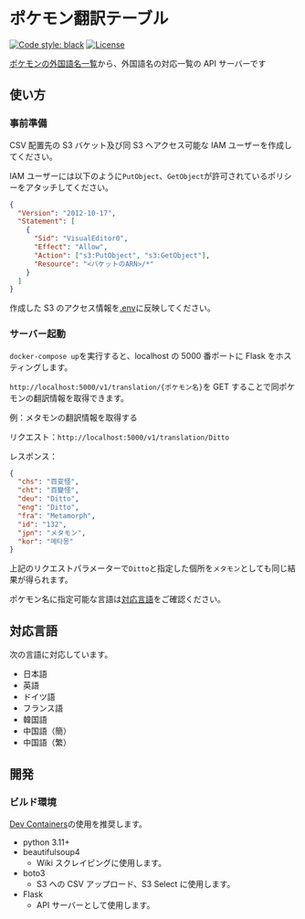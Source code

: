 # ポケモン翻訳テーブル

[![Code style: black](https://img.shields.io/badge/code%20style-black-000000.svg)](https://github.com/psf/black)
[![License](https://black.readthedocs.io/en/stable/_static/license.svg)](LICENSE.md)

[ポケモンの外国語名一覧](http://wiki.xn--rckteqa2e.com/wiki/%E3%83%9D%E3%82%B1%E3%83%A2%E3%83%B3%E3%81%AE%E5%A4%96%E5%9B%BD%E8%AA%9E%E5%90%8D%E4%B8%80%E8%A6%A7)から、外国語名の対応一覧の API サーバーです

## 使い方

### 事前準備

CSV 配置先の S3 バケット及び同 S3 へアクセス可能な IAM ユーザーを作成してください。

IAM ユーザーには以下のように`PutObject`、`GetObject`が許可されているポリシーをアタッチしてください。

```json
{
  "Version": "2012-10-17",
  "Statement": [
    {
      "Sid": "VisualEditor0",
      "Effect": "Allow",
      "Action": ["s3:PutObject", "s3:GetObject"],
      "Resource": "<バケットのARN>/*"
    }
  ]
}
```

作成した S3 のアクセス情報を[.env](.env)に反映してください。

### サーバー起動

`docker-compose up`を実行すると、localhost の 5000 番ポートに Flask をホスティングします。

`http://localhost:5000/v1/translation/{ポケモン名}`を GET することで同ポケモンの翻訳情報を取得できます。

例：メタモンの翻訳情報を取得する

リクエスト：`http://localhost:5000/v1/translation/Ditto`

レスポンス：

```json
{
  "chs": "百变怪",
  "cht": "百變怪",
  "deu": "Ditto",
  "eng": "Ditto",
  "fra": "Metamorph",
  "id": "132",
  "jpn": "メタモン",
  "kor": "메타몽"
}
```

上記のリクエストパラメーターで`Ditto`と指定した個所を`メタモン`としても同じ結果が得られます。

ポケモン名に指定可能な言語は[対応言語](#対応言語)をご確認ください。

## 対応言語

次の言語に対応しています。

- 日本語
- 英語
- ドイツ語
- フランス語
- 韓国語
- 中国語（簡）
- 中国語（繁）

## 開発

### ビルド環境

[Dev Containers](https://marketplace.visualstudio.com/items?itemName=ms-vscode-remote.remote-containers)の使用を推奨します。

- python 3.11+
- beautifulsoup4
  - Wiki スクレイピングに使用します。
- boto3
  - S3 への CSV アップロード、S3 Select に使用します。
- Flask
  - API サーバーとして使用します。
